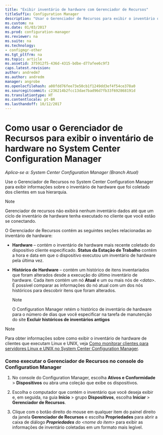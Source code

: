 ```yaml
---
title: "Exibir inventário de hardware com Gerenciador de Recursos"
titleSuffix: Configuration Manager
description: "Usar o Gerenciador de Recursos para exibir o inventário de hardware no System Center Configuration Manager."
ms.custom: na
ms.date: 01/03/2017
ms.prod: configuration-manager
ms.reviewer: na
ms.suite: na
ms.technology:
- configmgr-other
ms.tgt_pltfrm: na
ms.topic: article
ms.assetid: 375912f5-436d-4315-bdbe-d77afee6c9f3
caps.latest.revision: 
author: andredm7
ms.author: andredm
manager: angrobe
ms.openlocfilehash: a08fdd76fee73e50cb1f1249dd3ef4f54ce378a0
ms.sourcegitcommit: c236214b2fcc13dae7bad96d7fb33f692868191d
ms.translationtype: HT
ms.contentlocale: pt-BR
ms.lasthandoff: 10/12/2017
---
```

# <a name="how-to-use-resource-explorer-to-view-hardware-inventory-in-system-center-configuration-manager"></a>Como usar o Gerenciador de Recursos para exibir o inventário de hardware no System Center Configuration Manager

*Aplica-se a: System Center Configuration Manager (Branch Atual)*

Use o Gerenciador de Recursos no System Center Configuration Manager para exibir informações sobre o inventário de hardware que foi coletado dos clientes em sua hierarquia.  

> [!NOTE]  
>  Gerenciador de recursos não exibirá nenhum inventário dados até que um ciclo de inventário de hardware tenha executado no cliente que você estão se conectando.  

 O Gerenciador de Recursos contém as seguintes seções relacionadas ao inventário de hardware:  

-   **Hardware** – contém o inventário de hardware mais recente coletado do dispositivo cliente especificado.  **Status da Estação de Trabalho** contém a hora e data em que o dispositivo executou um inventário de hardware pela última vez.  

-   **Histórico de Hardware** – contém um histórico de itens inventariados que foram alterados desde a execução do último inventário de hardware. Cada item contém um nó **Atual** e um ou mais nós de *<data\>*. É possível comparar as informações do nó atual com um dos nós históricos para descobrir itens que foram alterados.  

    > [!NOTE]  
    >  O Configuration Manager retém o histórico de inventário de hardware para o número de dias que você especificar na tarefa de manutenção do site **Excluir históricos de inventários antigos**  

> [!NOTE]  
>  Para obter informações sobre como exibir o inventário de hardware de clientes que executam Linux e UNIX, veja [Como monitorar clientes para servidores Linux e UNIX no System Center Configuration Manager](../../../../core/clients/manage/monitor-clients-for-linux-and-unix-servers.md).  

### <a name="how-to-run-resource-explorer-from-the-configuration-manager-console"></a>Como executar o Gerenciador de Recursos no console do Configuration Manager  

1.  No console do Configuration Manager, escolha **Ativos e Conformidade** > **Dispositivos** ou abra uma coleção que exibe os dispositivos.  

3.  Escolha o computador que contém o inventário que você deseja exibir e, em seguida, na guia **Início** > grupo **Dispositivos**, escolha **Iniciar** >  **Gerenciador de Recursos**.   

4.  Clique com o botão direito do mouse em qualquer item do painel direito da janela **Gerenciador de Recursos** e escolha **Propriedades** para abrir a caixa de diálogo ***Propriedades** do <nome do item\>* para exibir as informações de inventário coletadas em um formato mais legível.  


